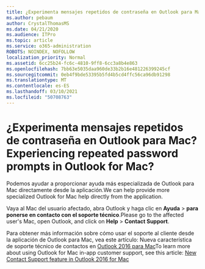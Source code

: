 ```yaml
---
title: ¿Experimenta mensajes repetidos de contraseña en Outlook para Mac?
ms.author: pebaum
author: CrystalThomasMS
ms.date: 04/21/2020
ms.audience: ITPro
ms.topic: article
ms.service: o365-administration
ROBOTS: NOINDEX, NOFOLLOW
localization_priority: Normal
ms.assetid: 6cc25b24-fc6c-4810-9ff8-6cc3a8b4e863
ms.openlocfilehash: 7bb63e5035daa960de33b2b16e481226399245cf
ms.sourcegitcommit: 0eb4f9bde53395b5fd4b5cd4ffc56ca96db91298
ms.translationtype: MT
ms.contentlocale: es-ES
ms.lasthandoff: 03/10/2021
ms.locfileid: "50708763"
---
```

# <a name="experiencing-repeated-password-prompts-in-outlook-for-mac"></a><span data-ttu-id="a0edf-102">¿Experimenta mensajes repetidos de contraseña en Outlook para Mac?</span><span class="sxs-lookup"><span data-stu-id="a0edf-102">Experiencing repeated password prompts in Outlook for Mac?</span></span>

<span data-ttu-id="a0edf-103">Podemos ayudar a proporcionar ayuda más especializada de Outlook para Mac directamente desde la aplicación.</span><span class="sxs-lookup"><span data-stu-id="a0edf-103">We can help provide more specialized Outlook for Mac help directly from the application.</span></span>
  
<span data-ttu-id="a0edf-104">Vaya al Mac del usuario afectado, abra Outlook y haga clic en **Ayuda** \> **para ponerse en contacto con el soporte técnico**.</span><span class="sxs-lookup"><span data-stu-id="a0edf-104">Please go to the affected user's Mac, open Outlook, and click on **Help** \> **Contact Support**.</span></span>
  
<span data-ttu-id="a0edf-105">Para obtener más información sobre cómo usar el soporte al cliente desde la aplicación de Outlook para Mac, vea este artículo: Nueva característica de soporte técnico de contactos en [Outlook 2016 para Mac](https://answers.microsoft.com/msoffice/forum/msoffice_outlook-mso_mac-mso_mac2016/new-contact-support-feature-in-outlook-2016-for/d4fc21c4-25e2-4e10-b943-1fba6542b517)</span><span class="sxs-lookup"><span data-stu-id="a0edf-105">To learn more about using Outlook for Mac in-app customer support, see this article: [New Contact Support feature in Outlook 2016 for Mac](https://answers.microsoft.com/msoffice/forum/msoffice_outlook-mso_mac-mso_mac2016/new-contact-support-feature-in-outlook-2016-for/d4fc21c4-25e2-4e10-b943-1fba6542b517)</span></span>
  


